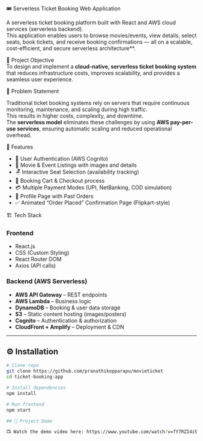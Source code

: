  🎟️ Serverless Ticket Booking Web Application  

 A serverless ticket booking platform built with React and AWS cloud services (serverless backend).  
This application enables users to browse movies/events, view details, select seats, book tickets, and receive booking confirmations — all on a scalable, cost-efficient, and secure serverless architecture**.  

🎯 Project Objective  
To design and implement a **cloud-native, serverless ticket booking system** that reduces infrastructure costs, improves scalability, and provides a seamless user experience.  



 🔹 Problem Statement  

Traditional ticket booking systems rely on servers that require continuous monitoring, maintenance, and scaling during high traffic.  
This results in higher costs, complexity, and downtime.  
The **serverless model** eliminates these challenges by using **AWS pay-per-use services**, ensuring automatic scaling and reduced operational overhead.  



 🚀 Features  

- 🔑 User Authentication (AWS Cognito)  
- 🎥 Movie & Event Listings with images and details  
- 🪑 Interactive Seat Selection (availability tracking)  
- 🛒 Booking Cart & Checkout process  
- 💳 Multiple Payment Modes (UPI, NetBanking, COD simulation)  
- 📂 Profile Page with Past Orders  
- ✅ Animated “Order Placed” Confirmation Page (Flipkart-style)  



🏗️ Tech Stack  

### Frontend  
- React.js  
- CSS (Custom Styling)  
- React Router DOM  
- Axios (API calls)  

### Backend (AWS Serverless)  
- **AWS API Gateway** – REST endpoints  
- **AWS Lambda** – Business logic  
- **DynamoDB** – Booking & user data storage  
- **S3** – Static content hosting (images/posters)  
- **Cognito** – Authentication & authorization  
- **CloudFront + Amplify** – Deployment & CDN  

---

 

## ⚙️ Installation
```bash
# Clone repo
git clone https://github.com/pranathikopparapu/movieticket
cd ticket-booking-app

# Install dependencies
npm install

# Run frontend
npm start

## 🎥 Project Demo  

📺 Watch the demo video here: https://www.youtube.com/watch?v=fY7RZI4i9O0


